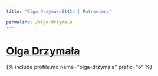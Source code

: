 ```yaml
---
title: "Olga Drzyma\u0142a | Patromierz"

permalink: /olga-drzymala
---
```


# [Olga Drzymała](https://patronite.pl/olga-drzymala)

{% include profile.md name="olga-drzymala" prefix="o" %}
